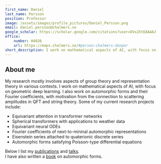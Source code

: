 ```yaml
---
first_name: Daniel
last_name: Persson
position: Professor
image: /assets/images/profile_pictures/Daniel_Persson.png
email: daniel.persson@chalmers.se
google_scholar: https://scholar.google.com/citations?user=DVx2XtEAAAAJ
office:
    number: H4026
    url: https://maps.chalmers.se/#person:chalmers:danper
short_description: I work on mathematical aspects of AI, with focus on geometric deep learning. I also work on automorphic forms and their Fourier coefficients, with motivation from physics.
---
```

   
## About me
My research mostly involves aspects of group theory and representation theory in various contexts. I work on mathematical aspects of AI, with focus on geometric deep learning. I also work on automorphic forms and their Fourier coefficients, with motivation from the connection to scattering amplitudes in QFT and string theory.
Some of my current research projects include:
- Equivariant attention in transformer networks
- Spherical transformers with applications to weather data 
- Equivariant neural ODEs
- Fourier coefficients of next-to-mininal automorphic representations
- Eisenstein series attached to quaterionic discrete series
- Automorphic forms satisfying Poisson-type differential equations


Below I list my [publications](#Publications) and [talks](#Talks).  
I have also written a [book](https://www.cambridge.org/core/books/eisenstein-series-and-automorphic-representations/A815C7DFFF757DE89269DE0C36B6FBB8) on automorphic forms.
